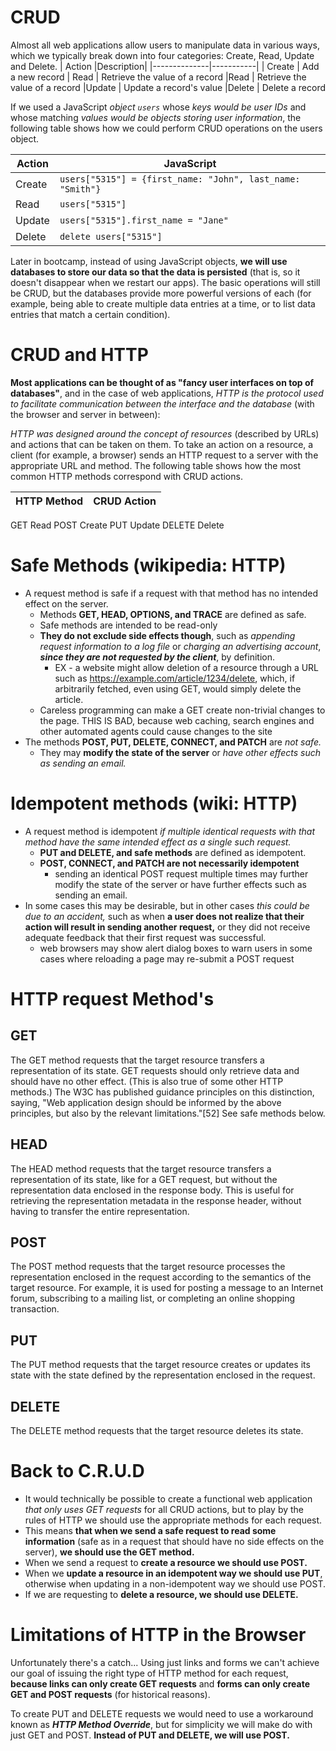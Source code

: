 # CRUD
Almost all web applications allow users to manipulate data in various ways, which we typically break down into four categories: Create, Read, Update and Delete.
| Action       |Description|
|--------------|-----------|
| Create       |  Add a new record 
| Read         | Retrieve the value of a record 
|Read        	 | Retrieve the value of a record
|Update      	 | Update a record's value
|Delete        |	Delete a record

If we used a JavaScript *object ```users```* whose *keys would be user IDs* and whose matching *values would be objects storing user information*, the following table shows how we could perform CRUD operations on the users object.

|Action | JavaScript |
|-------|------------|
|Create |	```users["5315"] = {first_name: "John", last_name: "Smith"}```
|Read   | ```users["5315"]```
|Update |```users["5315"].first_name = "Jane"```
|Delete |```delete users["5315"]```

Later in bootcamp, instead of using JavaScript objects, **we will use databases to store our data so that the data is persisted** (that is, so it doesn't disappear when we restart our apps). The basic operations will still be CRUD, but the databases provide more powerful versions of each (for example, being able to create multiple data entries at a time, or to list data entries that match a certain condition).

# CRUD and HTTP
**Most applications can be thought of as "fancy user interfaces on top of databases"**, and in the case of web applications, *HTTP is the protocol used to facilitate communication between the interface and the database* (with the browser and server in between):

*HTTP was designed around the concept of resources* (described by URLs) and actions that can be taken on them. To take an action on a resource, a client (for example, a browser) sends an HTTP request to a server with the appropriate URL and method. The following table shows how the most common HTTP methods correspond with CRUD actions.

|HTTP Method | CRUD Action |
|------------|-------------|
GET	Read
POST	Create
PUT	Update
DELETE	Delete

# Safe Methods (wikipedia: HTTP)
* A request method is safe if a request with that method has no intended effect on the server.
  * Methods **GET, HEAD, OPTIONS, and TRACE** are defined as safe.
  * Safe methods are intended to be read-only
  * **They do not exclude side effects though**, such as *appending request information to a log file* or *charging an advertising account*, *****since they are not requested by the client*****, by definition.
    * EX - a website might allow deletion of a resource through a URL such as https://example.com/article/1234/delete, which, if arbitrarily fetched, even using GET, would simply delete the article.
  * Careless programming can make a GET create non-trivial changes to the page. THIS IS BAD, because web caching, search engines and other automated agents could cause changes to the site
* The methods **POST, PUT, DELETE, CONNECT, and PATCH** are *not safe.*
  * They may **modify the state of the server** or *have other effects such as sending an email.* 
# Idempotent methods (wiki: HTTP)
* A request method is idempotent *if multiple identical requests with that method have the same intended effect as a single such request.*
  * **PUT and DELETE, and safe methods** are defined as idempotent.
  * **POST, CONNECT, and PATCH are not necessarily idempotent**
    * sending an identical POST request multiple times may further modify the state of the server or have further effects such as sending an email.
* In some cases this may be desirable, but in other cases *this could be due to an accident,* such as when **a user does not realize that their action will result in sending another request,** or they did not receive adequate feedback that their first request was successful.
  *  web browsers may show alert dialog boxes to warn users in some cases where reloading a page may re-submit a POST request
# HTTP request Method's
## GET
The GET method requests that the target resource transfers a representation of its state. GET requests should only retrieve data and should have no other effect. (This is also true of some other HTTP methods.) The W3C has published guidance principles on this distinction, saying, "Web application design should be informed by the above principles, but also by the relevant limitations."[52] See safe methods below.
## HEAD
The HEAD method requests that the target resource transfers a representation of its state, like for a GET request, but without the representation data enclosed in the response body. This is useful for retrieving the representation metadata in the response header, without having to transfer the entire representation.
## POST
The POST method requests that the target resource processes the representation enclosed in the request according to the semantics of the target resource. For example, it is used for posting a message to an Internet forum, subscribing to a mailing list, or completing an online shopping transaction.
## PUT
The PUT method requests that the target resource creates or updates its state with the state defined by the representation enclosed in the request.
## DELETE
The DELETE method requests that the target resource deletes its state.

#  Back to C.R.U.D
* It would technically be possible to create a functional web application *that only uses GET requests* for all CRUD actions, but to play by the rules of HTTP we should use the appropriate methods for each request.
* This means **that when we send a safe request to read some information** (safe as in a request that should have no side effects on the server), **we should use the GET method.**
* When we send a request to **create a resource we should use POST.**
* When we **update a resource in an idempotent way we should use PUT**, otherwise when updating in a non-idempotent way we should use POST.
* If we are requesting to **delete a resource, we should use DELETE.**

# Limitations of HTTP in the Browser
Unfortunately there's a catch... Using just links and forms we can't achieve our goal of issuing the right type of HTTP method for each request, **because links can only create GET requests** and **forms can only create GET and POST requests** (for historical reasons).

To create PUT and DELETE requests we would need to use a workaround known as *****HTTP Method Override*****, but for simplicity we will make do with just GET and POST. **Instead of PUT and DELETE, we will use POST.**

